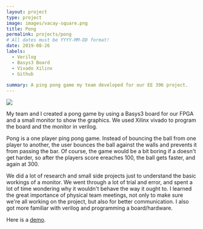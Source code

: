 ```yaml
---
layout: project
type: project
image: images/vacay-square.png
title: Pong
permalink: projects/pong
# All dates must be YYYY-MM-DD format!
date: 2019-08-26
labels:
  - Verilog
  - Basys3 Board
  - Vivado Xilinx
  - Github
  
summary: A ping pong game my team developed for our EE 396 project.
---
```


<img class="ui medium right floated rounded image" src="../images/vacay-home-page.png">

My team and I created a pong game by using a Basys3 board for our FPGA and a small monitor to show the graphics. We used Xilinx vivado to program the board and the monitor in verilog.

Pong is a one player ping pong game. Instead of bouncing the ball from one player to another, the user bounces the ball against the walls and prevents it from passing the bar. Of course, the game would be a bit boring if a doesn't get harder, so after the players score ereaches 100, the ball gets faster, and again at 300.
  
We did a lot of research and small side projects just to understand the basic workings of a monitor. We went through a lot of trial and error, and spent a lot of time wondering why it wouldn't behave the way it ought to. I learned the great importance of physical team meetings, not only to make sure we're all working on the project, but also for better communication. I also got more familiar with verilog and programming a board/hardware. 
 
Here is a [demo](https://www.youtube.com/watch?v=Zawv5S6NJwo&feature=youtu.be). 
